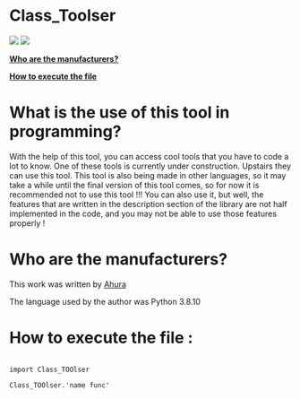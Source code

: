 # Class_Toolser 

<img src="https://img.shields.io/badge/Class%20Tools-Tooser-blue"> <img src="https://img.shields.io/badge/Class%20Tools-python-success">



<b>
<a href="#onedr"> Who are the manufacturers?</a>
</b>
<b>
<p>
<a href="one_two"> How to execute the file  </a>

</p>
</b>
<h1> What is the use of this tool in programming? </h1> 
<p>                          
<a name ="dis">
With the help of this tool, you can access cool tools that you have to code a lot to know. One of these tools is currently under construction. Upstairs they can use this tool. This tool is also being made in other languages, so it may take a while until the final version of this tool comes, so for now it is recommended not to use this tool !!! You can also use it, but well, the features that are written in the description section of the library are not half implemented in the code, and you may not be able to use those features properly ! </p> 
</a>

# Who are the manufacturers? 
<a name="onedr"> 
This work was written by <a href="tg://join?invite=2vWWbffezSFiZDRk"> Ahura </a> 

The language used by the author was Python 3.8.10 
</a>
# How to execute the file : 
<a name="one_two"> 
<code> 
import Class_TOOlser 
</code>

<code> 
Class_TOOlser.'name func' 
</code>
</a> 

